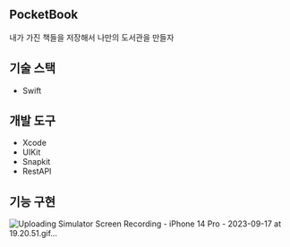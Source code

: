 ## PocketBook
내가 가진 책들을 저장해서 나만의 도서관을 만들자

## 기술 스택
* Swift

## 개발 도구
* Xcode
* UIKit
* Snapkit
* RestAPI

## 기능 구현

![Uploading Simulator Screen Recording - iPhone 14 Pro - 2023-09-17 at 19.20.51.gif…]()



